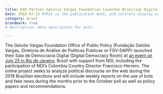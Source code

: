 ```yaml
---
title: D4D Partner Getulio Vargas Foundation Launches Brazilian Digital Election Observatory
date: 2018-07-25 #this is the publication date, and controls display order.
category: brief
brandmark: true
# description: meta description for post.

---
```


The Getulio Vargas Foundation Office of Public Policy (Fundação Getúlio Vargas, Diretoria de Análise de Politicas Publicas or FGV-DAPP) launched their Sala de Democracia Digital (Digital Democracy Room) at [an event on July 25 in Rio de Janeiro][link], Brazil with support from NDI, including the participation of NDI’s Colombia Country Director Francisco Herrero. The online project seeks to analyze political discourse on the web during the 2018 Brazilian elections and will include weekly reports on the use of bots and fake news during the months prior to the October poll as well as policy papers and recommendations.

[link]: http://dapp.fgv.br/en/2018-elections-digital-democracy-room-will-monitor-public-debate-social-media/
